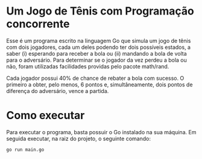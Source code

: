 # Um Jogo de Tênis com Programação concorrente

Esse é um programa escrito na linguagem Go que simula um jogo de tênis com dois jogadores, cada um deles podendo ter dois
possíveis estados, a saber (i) esperando para receber a bola ou (ii) mandando a bola de volta para o adversário.
Para determinar se o jogador da vez perdeu a bola ou não, foram utilizadas facilidades providas pelo pacote math/rand.

Cada jogador possui 40% de chance de rebater a bola com sucesso. O primeiro a obter, pelo menos, 6 pontos e, simultâneamente, dois pontos de diferença do adversário, vence a partida.


# Como executar

Para executar o programa, basta possuir o Go instalado na sua máquina. Em seguida executar, na raiz do projeto, o seguinte comando:

```
go run main.go
```